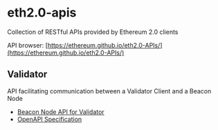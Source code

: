 # eth2.0-apis

Collection of RESTful APIs provided by Ethereum 2.0 clients

API browser: [https://ethereum.github.io/eth2.0-APIs/](https://ethereum.github.io/eth2.0-APIs/)

## Validator

API facilitating communication between a Validator Client and a Beacon Node

* [Beacon Node API for Validator](apis/validator/README.md)
* [OpenAPI Specification](apis/validator/beacon-node-oapi.yaml)
